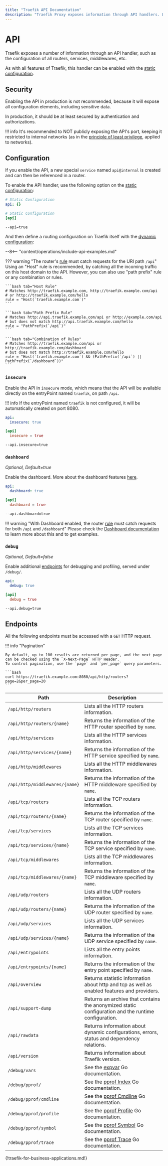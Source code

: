 ```yaml
---
title: "Traefik API Documentation"
description: "Traefik Proxy exposes information through API handlers. Learn about the security, configuration, and endpoints of APIs. Read the technical documentation."
---
```


# API

Traefik exposes a number of information through an API handler, such as the configuration of all routers, services, middlewares, etc.

As with all features of Traefik, this handler can be enabled with the [static configuration](../getting-started/configuration-overview.md#the-static-configuration).

## Security

Enabling the API in production is not recommended, because it will expose all configuration elements,
including sensitive data.

In production, it should be at least secured by authentication and authorizations.

!!! info
    It's recommended to NOT publicly exposing the API's port, keeping it restricted to internal networks
    (as in the [principle of least privilege](https://en.wikipedia.org/wiki/Principle_of_least_privilege), applied to networks).

## Configuration

If you enable the API, a new special `service` named `api@internal` is created and can then be referenced in a router.

To enable the API handler, use the following option on the
[static configuration](../getting-started/configuration-overview.md#the-static-configuration):

```yaml tab="File (YAML)"
# Static Configuration
api: {}
```

```toml tab="File (TOML)"
# Static Configuration
[api]
```

```bash tab="CLI"
--api=true
```

And then define a routing configuration on Traefik itself with the
[dynamic configuration](../getting-started/configuration-overview.md#the-dynamic-configuration):

--8<-- "content/operations/include-api-examples.md"

??? warning "The router's [rule](../routing/routers/index.md#rule) must catch requests for the URI path `/api`"
    Using an "Host" rule is recommended, by catching all the incoming traffic on this host domain to the API.
    However, you can also use "path prefix" rule or any combination or rules.

    ```bash tab="Host Rule"
    # Matches http://traefik.example.com, http://traefik.example.com/api
    # or http://traefik.example.com/hello
    rule = "Host(`traefik.example.com`)"
    ```

    ```bash tab="Path Prefix Rule"
    # Matches http://api.traefik.example.com/api or http://example.com/api
    # but does not match http://api.traefik.example.com/hello
    rule = "PathPrefix(`/api`)"
    ```

    ```bash tab="Combination of Rules"
    # Matches http://traefik.example.com/api or http://traefik.example.com/dashboard
    # but does not match http://traefik.example.com/hello
    rule = "Host(`traefik.example.com`) && (PathPrefix(`/api`) || PathPrefix(`/dashboard`))"
    ```

### `insecure`

Enable the API in `insecure` mode, which means that the API will be available directly on the entryPoint named `traefik`, on path `/api`.

!!! info
    If the entryPoint named `traefik` is not configured, it will be automatically created on port 8080.

```yaml tab="File (YAML)"
api:
  insecure: true
```

```toml tab="File (TOML)"
[api]
  insecure = true
```

```bash tab="CLI"
--api.insecure=true
```

### `dashboard`

_Optional, Default=true_

Enable the dashboard. More about the dashboard features [here](./dashboard.md).

```yaml tab="File (YAML)"
api:
  dashboard: true
```

```toml tab="File (TOML)"
[api]
  dashboard = true
```

```bash tab="CLI"
--api.dashboard=true
```

!!! warning "With Dashboard enabled, the router [rule](../routing/routers/index.md#rule) must catch requests for both `/api` and `/dashboard`"
    Please check the [Dashboard documentation](./dashboard.md#dashboard-router-rule) to learn more about this and to get examples.

### `debug`

_Optional, Default=false_

Enable additional [endpoints](./api.md#endpoints) for debugging and profiling, served under `/debug/`.

```yaml tab="File (YAML)"
api:
  debug: true
```

```toml tab="File (TOML)"
[api]
  debug = true
```

```bash tab="CLI"
--api.debug=true
```

## Endpoints

All the following endpoints must be accessed with a `GET` HTTP request.

!!! info "Pagination"

    By default, up to 100 results are returned per page, and the next page can be checked using the `X-Next-Page` HTTP Header. 
    To control pagination, use the `page` and `per_page` query parameters.

    ```bash
    curl https://traefik.example.com:8080/api/http/routers?page=2&per_page=20
    ```

| Path                           | Description                                                                                         |
|--------------------------------|-----------------------------------------------------------------------------------------------------|
| `/api/http/routers`            | Lists all the HTTP routers information.                                                             |
| `/api/http/routers/{name}`     | Returns the information of the HTTP router specified by `name`.                                     |
| `/api/http/services`           | Lists all the HTTP services information.                                                            |
| `/api/http/services/{name}`    | Returns the information of the HTTP service specified by `name`.                                    |
| `/api/http/middlewares`        | Lists all the HTTP middlewares information.                                                         |
| `/api/http/middlewares/{name}` | Returns the information of the HTTP middleware specified by `name`.                                 |
| `/api/tcp/routers`             | Lists all the TCP routers information.                                                              |
| `/api/tcp/routers/{name}`      | Returns the information of the TCP router specified by `name`.                                      |
| `/api/tcp/services`            | Lists all the TCP services information.                                                             |
| `/api/tcp/services/{name}`     | Returns the information of the TCP service specified by `name`.                                     |
| `/api/tcp/middlewares`         | Lists all the TCP middlewares information.                                                          |
| `/api/tcp/middlewares/{name}`  | Returns the information of the TCP middleware specified by `name`.                                  |
| `/api/udp/routers`             | Lists all the UDP routers information.                                                              |
| `/api/udp/routers/{name}`      | Returns the information of the UDP router specified by `name`.                                      |
| `/api/udp/services`            | Lists all the UDP services information.                                                             |
| `/api/udp/services/{name}`     | Returns the information of the UDP service specified by `name`.                                     |
| `/api/entrypoints`             | Lists all the entry points information.                                                             |
| `/api/entrypoints/{name}`      | Returns the information of the entry point specified by `name`.                                     |
| `/api/overview`                | Returns statistic information about http and tcp as well as enabled features and providers.         |
| `/api/support-dump`            | Returns an archive that contains the anonymized static configuration and the runtime configuration. |
| `/api/rawdata`                 | Returns information about dynamic configurations, errors, status and dependency relations.          |
| `/api/version`                 | Returns information about Traefik version.                                                          |
| `/debug/vars`                  | See the [expvar](https://golang.org/pkg/expvar/) Go documentation.                                  |
| `/debug/pprof/`                | See the [pprof Index](https://golang.org/pkg/net/http/pprof/#Index) Go documentation.               |
| `/debug/pprof/cmdline`         | See the [pprof Cmdline](https://golang.org/pkg/net/http/pprof/#Cmdline) Go documentation.           |
| `/debug/pprof/profile`         | See the [pprof Profile](https://golang.org/pkg/net/http/pprof/#Profile) Go documentation.           |
| `/debug/pprof/symbol`          | See the [pprof Symbol](https://golang.org/pkg/net/http/pprof/#Symbol) Go documentation.             |
| `/debug/pprof/trace`           | See the [pprof Trace](https://golang.org/pkg/net/http/pprof/#Trace) Go documentation.               |

{!traefik-for-business-applications.md!}
